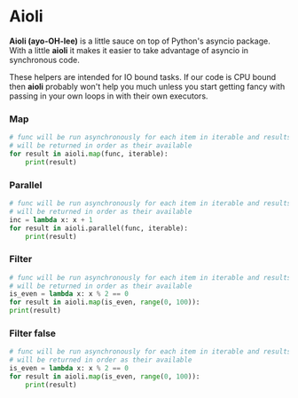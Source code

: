 # Aioli

**Aioli (ayo-OH-lee)** is a little sauce on top of Python's asyncio package.  With a
little **aioli** it makes it easier to take advantage of asyncio in synchronous code.

These helpers are intended for IO bound tasks.  If our code is CPU bound then
**aioli** probably won't help you much unless you start getting fancy with
passing in your own loops in with their own executors.

### Map
```python
# func will be run asynchronously for each item in iterable and results
# will be returned in order as their available
for result in aioli.map(func, iterable):
    print(result)
```

### Parallel
```python
# func will be run asynchronously for each item in iterable and results
# will be returned in order as their available
inc = lambda x: x + 1
for result in aioli.parallel(func, iterable):
    print(result)
```

### Filter
```python
# func will be run asynchronously for each item in iterable and results
# will be returned in order as their available
is_even = lambda x: x % 2 == 0
for result in aioli.map(is_even, range(0, 100)):
print(result)
```

### Filter false
```python
# func will be run asynchronously for each item in iterable and results
# will be returned in order as their available
is_even = lambda x: x % 2 == 0
for result in aioli.map(is_even, range(0, 100)):
    print(result)
```
